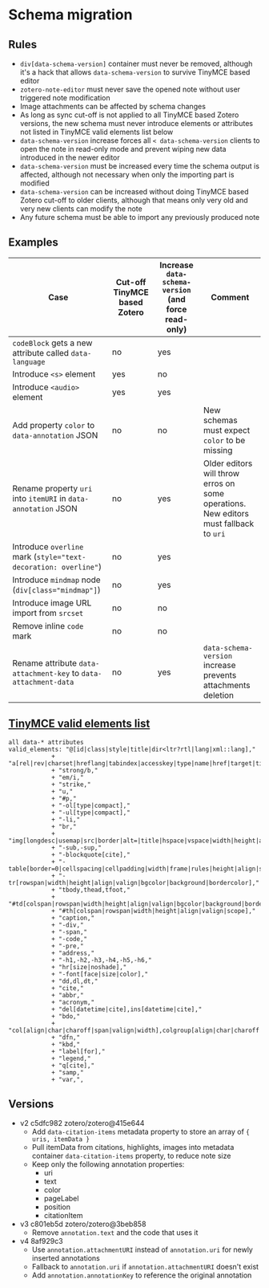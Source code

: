 # Schema migration

## Rules

- `div[data-schema-version]` container must never be removed, although it's a hack that allows `data-schema-version` to
  survive TinyMCE based editor
- `zotero-note-editor` must never save the opened note without user triggered note modification
- Image attachments can be affected by schema changes
- As long as sync cut-off is not applied to all TinyMCE based Zotero versions, the new schema must never introduce
  elements or attributes not listed in TinyMCE valid elements list below
- `data-schema-version` increase forces all `< data-schema-version`
  clients to open the note in read-only mode and prevent wiping new data introduced in the newer editor
- `data-schema-version` must be increased every time the schema output is affected, although not necessary when only the
  importing part is modified
- `data-schema-version` can be increased without doing TinyMCE based Zotero cut-off to older clients, although that
  means only very old and very new clients can modify the note
- Any future schema must be able to import any previously produced note

## Examples

| Case | Cut-off TinyMCE based Zotero | Increase `data-schema-version` (and force read-only) | Comment |
| --- | --- | --- | --- |
| `codeBlock` gets a new attribute called `data-language` | no | yes |  |
| Introduce `<s>` element | yes | no |  |
| Introduce `<audio>` element | yes | yes |  |
| Add property `color` to `data-annotation` JSON | no | no | New schemas must expect `color` to be missing |
| Rename property `uri` into `itemURI` in `data-annotation` JSON | no | yes | Older editors will throw erros on some operations. New editors must fallback to `uri` |
| Introduce `overline` mark (`style="text-decoration: overline"`) | no | yes |  |
| Introduce `mindmap` node (`div[class="mindmap"]`) | no | yes |  |
| Introduce image URL import from `srcset` | no | no |  |
| Remove inline `code` mark | no | no |  |
| Rename attribute `data-attachment-key` to `data-attachment-data` | no | yes | `data-schema-version` increase prevents attachments deletion |

## [TinyMCE valid elements list](https://github.com/zotero/zotero/blob/3f3b6501ce0e2313d3904ae5c0a1a8558204a9ae/resource/tinymce/note.html)

```
all data-* attributes
valid_elements: "@[id|class|style|title|dir<ltr?rtl|lang|xml::lang],"
			+ "a[rel|rev|charset|hreflang|tabindex|accesskey|type|name|href|target|title|class],"
			+ "strong/b,"
			+ "em/i,"
			+ "strike,"
			+ "u,"
			+ "#p,"
			+ "-ol[type|compact],"
			+ "-ul[type|compact],"
			+ "-li,"
			+ "br,"
			+ "img[longdesc|usemap|src|border|alt=|title|hspace|vspace|width|height|align],"
			+ "-sub,-sup,"
			+ "-blockquote[cite],"
			+ "-table[border=0|cellspacing|cellpadding|width|frame|rules|height|align|summary|bgcolor|background|bordercolor],"
			+ "-tr[rowspan|width|height|align|valign|bgcolor|background|bordercolor],"
			+ "tbody,thead,tfoot,"
			+ "#td[colspan|rowspan|width|height|align|valign|bgcolor|background|bordercolor|scope],"
			+ "#th[colspan|rowspan|width|height|align|valign|scope],"
			+ "caption,"
			+ "-div,"
			+ "-span,"
			+ "-code,"
			+ "-pre,"
			+ "address,"
			+ "-h1,-h2,-h3,-h4,-h5,-h6,"
			+ "hr[size|noshade],"
			+ "-font[face|size|color],"
			+ "dd,dl,dt,"
			+ "cite,"
			+ "abbr,"
			+ "acronym,"
			+ "del[datetime|cite],ins[datetime|cite],"
			+ "bdo,"
			+ "col[align|char|charoff|span|valign|width],colgroup[align|char|charoff|span|valign|width],"
			+ "dfn,"
			+ "kbd,"
			+ "label[for],"
			+ "legend,"
			+ "q[cite],"
			+ "samp,"
			+ "var,",
```

## Versions

- v2 c5dfc982 zotero/zotero@415e644
  - Add `data-citation-items` metadata property to store an array of `{ uris, itemData }`
  - Pull itemData from citations, highlights, images into metadata container `data-citation-items` property, to reduce note size
  - Keep only the following annotation properties:
    - uri
	- text
	- color
	- pageLabel
	- position
	- citationItem
- v3 c801eb5d zotero/zotero@3beb858
  - Remove `annotation.text` and the code that uses it
- v4 8af929c3
  - Use `annotation.attachmentURI` instead of `annotation.uri` for newly inserted annotations
  - Fallback to `annotation.uri` if `annotation.attachmentURI` doesn't exist
  - Add `annotation.annotationKey` to reference the original annotation
